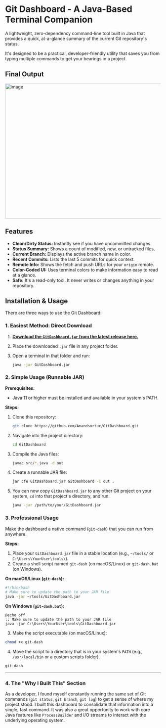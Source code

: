 # Git Dashboard - A Java-Based Terminal Companion

A lightweight, zero-dependency command-line tool built in Java that provides a quick, at-a-glance summary of the current Git repository's status.

It's designed to be a practical, developer-friendly utility that saves you from typing multiple commands to get your bearings in a project.

## Final Output

<img width="750" height="437" alt="image" src="https://github.com/user-attachments/assets/e0d2cfd3-50dc-4af0-b61f-3d8104b00183" />


## Features

- **Clean/Dirty Status:** Instantly see if you have uncommitted changes.
- **Status Summary:** Shows a count of modified, new, or untracked files.
- **Current Branch:** Displays the active branch name in color.
- **Recent Commits:** Lists the last 5 commits for quick context.
- **Remote Info:** Shows the fetch and push URLs for your `origin` remote.
- **Color-Coded UI:** Uses terminal colors to make information easy to read at a glance.
- **Safe:** It's a read-only tool. It never writes or changes anything in your repository.

## Installation & Usage

There are three ways to use the Git Dashboard:

### 1. Easiest Method: Direct Download

1.  **[Download the `GitDashboard.jar` from the latest release here.](https://github.com/Anandsortur/Git-Dashboard/releases/download/v1.0/GitDashboard.jar)**
2.  Place the downloaded `.jar` file in any project folder.
3.  Open a terminal in that folder and run:


    ```bash
    java -jar GitDashboard.jar
    ```


### 2. Simple Usage (Runnable JAR)

**Prerequisites:**

- Java 11 or higher must be installed and available in your system's PATH.

**Steps:**

1.  Clone this repository:

    ```bash
    git clone https://github.com/Anandsortur/GitDashboard.git
    ```

2.  Navigate into the project directory:

    ```bash
    cd GitDashboard
    ```

3.  Compile the Java files:

    ```bash
    javac src/*.java -d out
    ```

4.  Create a runnable JAR file:

    ```bash
    jar cfe GitDashboard.jar GitDashboard -C out .
    ```

5.  You can now copy `GitDashboard.jar` to any other Git project on your system, `cd` into that project's directory, and run:
    ```bash
    java -jar /path/to/your/GitDashboard.jar
    ```

### 3. Professional Usage

Make the dashboard a native command (`git-dash`) that you can run from anywhere.

**Steps:**

1.  Place your `GitDashboard.jar` file in a stable location (e.g., `~/tools/` or `C:\Users\YourUser\tools\`).
2.  Create a shell script named `git-dash` (on macOS/Linux) or `git-dash.bat` (on Windows).

**On macOS/Linux (`git-dash`):**

```bash
#!/bin/bash
# Make sure to update the path to your JAR file
java -jar ~/tools/GitDashboard.jar
```

**On Windows (`git-dash.bat`):**

```batch
@echo off
:: Make sure to update the path to your JAR file
java -jar C:\Users\YourUser\tools\GitDashboard.jar
```

3. Make the script executable (on macOS/Linux):

```bash
chmod +x git-dash
```

4. Move the script to a directory that is in your system's `PATH` (e.g., `/usr/local/bin` or a custom scripts folder).

```bash
git-dash
```

---

### 4. The "Why I Built This" Section

As a developer, I found myself constantly running the same set of Git commands (`git status`, `git branch`, `git log`) to get a sense of where my project stood. I built this dashboard to consolidate that information into a single, fast command. It was also a great opportunity to work with core Java features like `ProcessBuilder` and I/O streams to interact with the underlying operating system.
